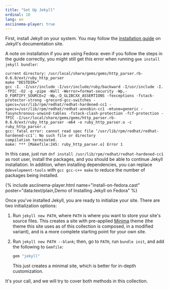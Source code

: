 ```yaml
---
title: "Set Up Jekyll"
ordinal: 10
lang: en
asciinema-player: true
---
```


First, install Jekyll on your system. You may follow the [installation
guide](https://jekyllrb.com/docs/installation/) on Jekyll's documentation site.

A note on installation if you are using Fedora: even if you follow the steps in
the guide correctly, you might still get this error when running `gem install
jekyll bundler`:

```
current directory: /usr/local/share/gems/gems/http_parser.rb-0.6.0/ext/ruby_http_parser
make "DESTDIR="
gcc -I. -I/usr/include -I/usr/include/ruby/backward -I/usr/include -I.   -fPIC -O2 -g -pipe -Wall -Werror=format-security -Wp,-D_FORTIFY_SOURCE=2 -Wp,-D_GLIBCXX_ASSERTIONS -fexceptions -fstack-protector-strong -grecord-gcc-switches -specs=/usr/lib/rpm/redhat/redhat-hardened-cc1 -specs=/usr/lib/rpm/redhat/redhat-annobin-cc1 -mtune=generic -fasynchronous-unwind-tables -fstack-clash-protection -fcf-protection -fPIC -I/usr/local/share/gems/gems/http_parser.rb-0.6.0/ext/ruby_http_parser -m64 -o ruby_http_parser.o -c ruby_http_parser.c
gcc: fatal error: cannot read spec file ‘/usr/lib/rpm/redhat/redhat-hardened-cc1’: No such file or directory
compilation terminated.
make: *** [Makefile:245: ruby_http_parser.o] Error 1
```

In this case, just run `dnf install /usr/lib/rpm/redhat/redhat-hardened-cc1` as
root user, install the packages, and you should be able to continue Jekyll
installation. In addition, when installing dependencies, you can replace
`@development-tools` with `gcc gcc-c++ make` to reduce the number of packages
being installed.

{% include asciinema-player.html name="install-on-fedora.cast"
    poster="data:text/plain,Demo of Installing Jekyll on Fedora" %}

Once you've installed Jekyll, you are ready to initialize your site. There are
two initialization options:

1. Run `jekyll new PATH`, where `PATH` is where you want to store your site's
   source files. This creates a site with pre-applied
   [Minima](https://github.com/jekyll/minima/) theme (the theme this site uses
   as of this collection is composed, in a modified variant), and is a more
   complete starting point for your own site.

2. Run `jekyll new PATH --blank`; then, go to `PATH`, run `bundle init`, and
   add the following to `Gemfile`:

   ```ruby
   gem "jekyll"
   ```

   This just creates a minimal site, which is better for in-depth
   customization.

It's your call, and we will try to cover both methods in this collection.

